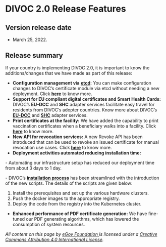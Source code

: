 # DIVOC 2.0 Release Features

## Version release date&#x20;

* March 25, 2022.

## **Release summary**

If your country is implementing DIVOC 2.0, it is important to know the additions/changes that we have made as part of this release:

* **Configuration management via** [**etcd**](https://etcd.io/)**:** You can make configuration changes to DIVOC’s certificate module via etcd without needing a new deployment. Click [**here**](../../implementing-divoc/configuration-management-via-etcd/) to know more.
* **Support for EU compliant digital certificates and Smart Health Cards:** DIVOC’s **EU-DCC** and **SHC** adapter services facilitate easy travel for residents from DIVOC’s adopter countries. Know more about DIVOC’s [**EU-DCC**](../divocs-verifiable-certificate-features/divocs-eu-dcc-adapter-service.md) and [**SHC**](../divocs-verifiable-certificate-features/divocs-shc-adapter-service.md) adapter services.
* **Print certificates at the facility:** We have added the capability to print vaccination certificates when a beneficiary walks into a facility. Click [**here**](../divocs-verifiable-certificate-features/printing-certificates-at-a-facility.md) to know more.
* **New API for revocation services:** A new Revoke API has been introduced that can be used to revoke an issued certificate for manual revocation use cases. Click [**here**](../divocs-verifiable-certificate-features/revoking-a-divoc-certificate.md) to know more.
* **Deployment activities automated reducing installation time:**&#x20;

&#x20;        \- Automating our infrastructure setup has reduced our deployment time from about 3 days  to 1 day.&#x20;

&#x20;        \- DIVOC’s [**installation process**](../../implementing-divoc/setting-up-divoc/how-to-install-divoc.md) has been streamlined with the introduction of the new scripts. The details of the scripts are given below:

1. Install the prerequisites and set up the various hardware clusters.
2. Push the docker images to the appropriate registry.
3. Deploy the code from the registry into the Kubernetes cluster.

* **Enhanced performance of PDF certificate generation:** We have fine-tuned our PDF generating algorithms, which has lowered the consumption of system resources.



_All content on this page by_ [_eGov Foundation_ ](https://egov.org.in/)_is licensed under a_ [_Creative Commons Attribution 4.0 International License_](http://creativecommons.org/licenses/by/4.0/)_._
